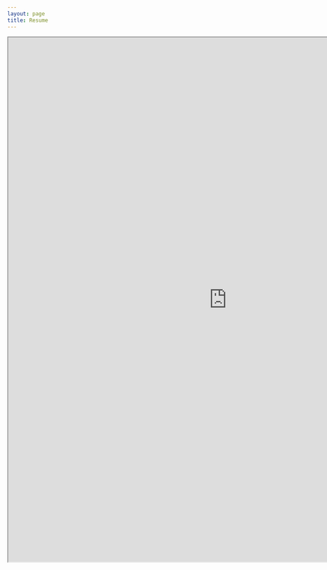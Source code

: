 ```yaml
---
layout: page
title: Resume
---
```


<iframe src="https://rxresu.me/r/ZyohdRgR" height=1200px width=1000px></iframe>
